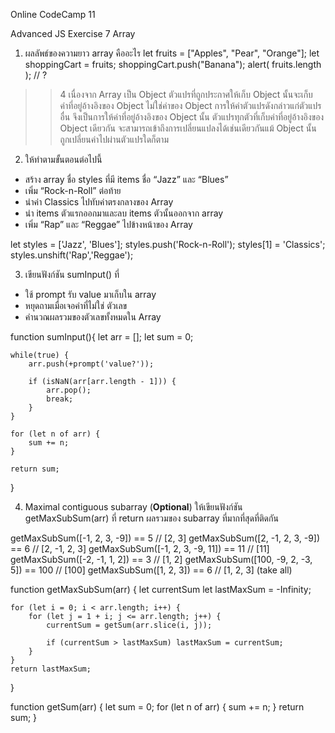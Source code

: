 Online CodeCamp 11

Advanced JS Exercise 7 Array
1. ผลลัพธ์ของความยาว array คืออะไร
let fruits = ["Apples", "Pear", "Orange"];
let shoppingCart = fruits;
shoppingCart.push("Banana");
alert( fruits.length ); // ?
>> 4 
เนื่องจาก Array เป็น Object ตัวแปรที่ถูกประกาศให้เก็บ Object นั้นจะเก็บค่าที่อยู่อ้างอิงของ Object ไม่ใช่ค่าของ Object การให้ค่าตัวแปรดังกล่าวแก่ตัวแปรอื่น จึงเป็นการให้ค่าที่อยู่อ้างอิงของ Object นั้น 
ตัวแปรทุกตัวที่เก็บค่าที่อยู่อ้างอิงของ Object เดียวกัน จะสามารถเข้าถึงการเปลี่ยนแปลงได้เช่นเดียวกันแม้ Object นั้นถูกเปลี่ยนค่าไปผ่านตัวแปรใดก็ตาม

2. ให้ทำตามขั้นตอนต่อไปนี้
- สร้าง array ชื่อ styles ที่มี items ชื่อ “Jazz” และ “Blues”
- เพิ่ม “Rock-n-Roll” ต่อท้าย
- นำค่า Classics ไปทับค่าตรงกลางของ Array
- นำ items ตัวแรกออกมาและลบ items ตัวนั้นออกจาก array
- เพิ่ม “Rap” และ “Reggae” ไปข้างหน้าของ Array
>>
let styles = ['Jazz', 'Blues'];
styles.push('Rock-n-Roll');
styles[1] = 'Classics';
styles.unshift('Rap','Reggae');


3. เขียนฟังก์ชัน sumInput() ที่
- ใช้ prompt รับ value มาเก็บใน array
- หยุดถามเมื่อเจอค่าที่ไม่ใช่ ตัวเลข
- คำนวณผลรวมของตัวเลขทั้งหมดใน Array
>>
function sumInput(){
    let arr = [];
    let sum = 0;

    while(true) {
        arr.push(+prompt('value?'));
        
        if (isNaN(arr[arr.length - 1])) {
            arr.pop();
            break;
        }
    }

    for (let n of arr) {
        sum += n;
    } 

    return sum;
}

4. Maximal contiguous subarray (**Optional**)
ให้เขียนฟังก์ชัน getMaxSubSum(arr) ที่ return ผลรวมของ subarray ที่มากที่สุดที่ติดกัน

getMaxSubSum([-1, 2, 3, -9]) == 5           // [2, 3]
getMaxSubSum([2, -1, 2, 3, -9]) == 6        // [2, -1, 2, 3]
getMaxSubSum([-1, 2, 3, -9, 11]) == 11      // [11]
getMaxSubSum([-2, -1, 1, 2]) == 3           // [1, 2]
getMaxSubSum([100, -9, 2, -3, 5]) == 100    // [100]
getMaxSubSum([1, 2, 3]) == 6                // [1, 2, 3] (take all)
>>
function getMaxSubSum(arr) {
    let currentSum 
    let lastMaxSum = -Infinity;

    for (let i = 0; i < arr.length; i++) {
        for (let j = 1 + i; j <= arr.length; j++) {
            currentSum = getSum(arr.slice(i, j));

            if (currentSum > lastMaxSum) lastMaxSum = currentSum;
        }
    }
    return lastMaxSum;
}

function getSum(arr) {
    let sum = 0;
    for (let n of arr) {
        sum += n;
    }
    return sum;
}
